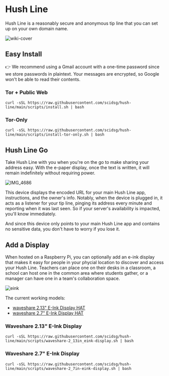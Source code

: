 # Hush Line
Hush Line is a reasonably secure and anonymous tip line that you can set up on your own domain name.

![wiki-cover](https://user-images.githubusercontent.com/28545431/235570788-51e55fe0-8774-453d-a3bf-5517b6d27e60.png)

## Easy Install
👉 We recommend using a Gmail account with a one-time password since we store passwords in plaintext.
Your messages are encrypted, so Google won't be able to read their contents.

### Tor + Public Web
```
curl -sSL https://raw.githubusercontent.com/scidsg/hush-line/main/scripts/install.sh | bash
```

### Tor-Only
```
curl -sSL https://raw.githubusercontent.com/scidsg/hush-line/main/scripts/install-tor-only.sh | bash
```

## Hush Line Go
Take Hush Line with you when you're on the go to make sharing your address easy. With the e-paper display, once the text is written, it will remain indefinitely without requiring power.

![IMG_4686](https://github.com/scidsg/hush-line/assets/28545431/4b91ff4b-53f0-4be8-b8ec-f5f94361fbd8)

This device displays the encoded URL for your main Hush Line app, instructions, and the owner's info. Notably, when the device is plugged in, it acts as a listener for your tip line, pinging its address every minute and reporting when it was last seen. So if your server's availability is impacted, you'll know immediately.

And since this device only points to your main Hush Line app and contains no sensitive data, you don't have to worry if you lose it.

## Add a Display
When hosted on a Raspberry Pi, you can optionally add an e-ink display that makes it easy for people in your phycial location to discover and access your Hush Line. Teachers can place one on their desks in a classroom, a school can host one in the common area where students gather, or a manager can have one in a team's collaboration space. 

![eink](https://user-images.githubusercontent.com/28545431/236740191-84184588-8bcb-4cc6-b41d-a9aa6e50c68b.png)

The current working models:
* [waveshare 2.13" E-Ink Display HAT](https://www.waveshare.com/product/raspberry-pi/displays/e-paper/2.13inch-e-paper-hat.htm)
* [waveshare 2.7" E-Ink Display HAT](https://www.waveshare.com/2.7inch-e-paper-hat.htm)

### Waveshare 2.13" E-Ink Display
```
curl -sSL https://raw.githubusercontent.com/scidsg/hush-line/main/scripts/waveshare-2_13in_eink-display.sh | bash
```

### Waveshare 2.7" E-Ink Display
```
curl -sSL https://raw.githubusercontent.com/scidsg/hush-line/main/scripts/waveshare-2_7in-eink-display.sh | bash
```
